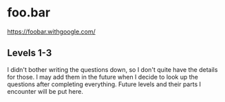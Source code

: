 # foo.bar
https://foobar.withgoogle.com/

## Levels 1-3
I didn't bother writing the questions down, so I don't quite have the details for those.
I may add them in the future when I decide to look up the questions after completing everything.
Future levels and their parts I encounter will be put here.